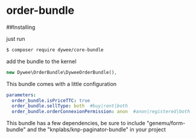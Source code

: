 # order-bundle

##Installing

just run
```bash
$ composer require dywee/core-bundle
```

add the bundle to the kernel
```php
new Dywee\OrderBundle\DyweeOrderBundle(),
```

This bundle comes with a little configuration 

```yml
parameters:
  order_bundle.isPriceTTC: true
  order_bundle.sellType: both  #buy|rent|both
  order_bundle.orderConnexionPermission: anon  #anon|registered|both
```

This bundle has a few dependencies, be sure to include "genemu/form-bundle" and the "knplabs/knp-paginator-bundle" in your project
